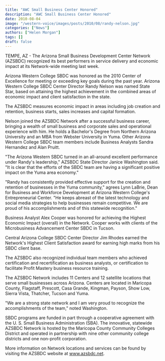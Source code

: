 ```yaml
---
title: "AWC Small Business Center Honored"
description: "AWC Small Business Center Honored"
date: 2010-08-04
image: "/western-voice/images/posts/2010/08/randy-nelson.jpg"
categories: ["News"]
authors: ["Helen Morgan"]
tags: []
draft: false
---
```

TEMPE, AZ - The Arizona Small Business Development Center Network (AZSBDC) recognized its best performers in service delivery and economic impact at its Network-wide meeting last week.

Arizona Western College SBDC was honored as the 2010 Center of Excellence for meeting or exceeding key goals during the past year. Arizona Western College SBDC Center Director Randy Nelson was named State Star, based on attaining the highest achievement in the combined areas of economic impact and client satisfaction in the state.

The AZSBDC measures economic impact in areas including job creation and retention, business starts, sales increases and capital formation.

Nelson joined the AZSBDC Network after a successful business career, bringing a wealth of small business and corporate sales and operational experience with him. He holds a Bachelor's Degree from Northern Arizona University and an MBA from Webster University in Yuma. Other Arizona Western College SBDC team members include Business Analysts Sandra Hernandez and Alan Pruitt.

"The Arizona Western SBDC turned in an all-around excellent performance under Randy's leadership," AZSBDC State Director Janice Washington said. "It is clear that the efforts of the SBDC team are having a significant positive impact on the Yuma area economy."

"Randy has consistently provided effective support for the creation and retention of businesses in the Yuma community," agrees Lynn LaBrie, Dean for Business and Workforce Development at Arizona Western College's Entrepreneurial Center. "He keeps abreast of the latest technology and social media strategies to help businesses remain competitive. We are proud of his accomplishments and of this statewide recognition."

Business Analyst Alex Cooper was honored for achieving the Highest Economic Impact (overall) in the Network. Cooper works with clients of the Microbusiness Advancement Center SBDC in Tucson.

Central Arizona College SBDC Center Director Jim Rhodes earned the Network's Highest Client Satisfaction award for earning high marks from his SBDC client base.

The AZSBDC also recognized individual team members who achieved certification and recertification as business analysts, or certification to facilitate Profit Mastery business resource training.

The AZSBDC Network includes 11 Centers and 12 satellite locations that serve small businesses across Arizona. Centers are located in Maricopa County, Flagstaff, Prescott, Casa Grande, Kingman, Payson, Show Low, Sierra Vista, Thatcher, Tucson and Yuma.

"We are a strong state network and I am very proud to recognize the accomplishments of the team," noted Washington.

SBDC programs are funded in part through a cooperative agreement with the U. S. Small Business Administration (SBA). The innovative, statewide AZSBDC Network is hosted by the Maricopa County Community Colleges District and operated in partnership with nine other community college districts and one non-profit corporation.

More information on Network locations and services can be found by visiting the AZSBDC website at www.azsbdc.net.